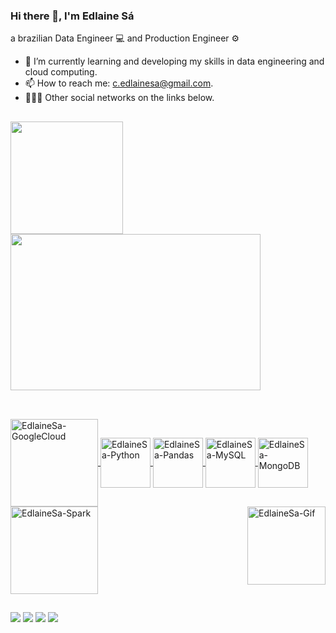### Hi there 👋, I'm Edlaine Sá

a brazilian Data Engineer 💻 and Production Engineer ⚙
- 🌱 I’m currently learning and developing my skills in data engineering and cloud computing.
- 📫 How to reach me: c.edlainesa@gmail.com.
- 👩🏻‍💻 Other social networks on the links below.

##
<div>
<a href="https://github.com/EdlaineSa">
<img height="180em" src="https://github-readme-stats.vercel.app/api?username=EdlaineSa&show_icons=true&theme=aura_dark&include_all_commits=true&count_private=true"/>
<img height="250em" width="400em" src="https://github-readme-stats.vercel.app/api/top-langs/?username=EdlaineSa&amp;layout=compact&amp;langs_count=7&amp;theme=aura_dark"/>
</div>
	
##
<div style="display: inline_block"><br>
	<img align="center" alt="EdlaineSa-GoogleCloud" height="140" width="140" src="https://cdn.jsdelivr.net/gh/devicons/devicon/icons/googlecloud/googlecloud-original-wordmark.svg">
	<img align="center" alt="EdlaineSa-Python" height="80" width="80" src="https://cdn.jsdelivr.net/gh/devicons/devicon/icons/python/python-original-wordmark.svg">
  	<img align="center" alt="EdlaineSa-Pandas" height="80" width="80" src="https://cdn.jsdelivr.net/gh/devicons/devicon/icons/pandas/pandas-original-wordmark.svg">
	<img align="center" alt="EdlaineSa-MySQL" height="80" width="80" src="https://cdn.jsdelivr.net/gh/devicons/devicon/icons/mysql/mysql-original-wordmark.svg">
	<img align="center" alt="EdlaineSa-MongoDB" height="80" width="80" src="https://cdn.jsdelivr.net/gh/devicons/devicon/icons/mongodb/mongodb-original-wordmark.svg">
	<img align="center" alt="EdlaineSa-Spark" height="140" width="140" src="https://www.vectorlogo.zone/logos/apache_spark/apache_spark-ar21.svg">
	<img align="right" alt="EdlaineSa-Gif" height="125" width="125"src="https://i.picasion.com/pic91/98a06ab31bc471a4ab95b3d57bdddfb6.gif">
</div>

##
<div> 
	<a href = "mailto:c.edlainesa@gmail.com"><img src="https://img.shields.io/badge/Gmail-D14836?style=for-the-badge&logo=gmail&logoColor=white" target="_blank"></a>
	<a href="https://instagram.com/edlainesa" target="_blank"><img src="https://img.shields.io/badge/Instagram-E4405F?style=for-the-badge&logo=instagram&logoColor=white" target="_blank"></a>
	<a href="https://www.linkedin.com/in/edlaine-sa" target="_blank"><img src="https://img.shields.io/badge/-LinkedIn-%230077B5?style=for-the-badge&logo=linkedin&logoColor=white" target="_blank"></a>
	<a href="https://www.twitch.tv/edlaine_sa" target="_blank"><img src="https://img.shields.io/badge/Twitch-9146FF?style=for-the-badge&logo=twitch&logoColor=white" target="_blank"></a>	
<div> 
